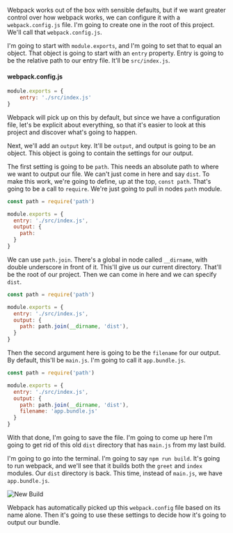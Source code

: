 Webpack works out of the box with sensible defaults, but if we want greater control over how webpack works, we can configure it with a `webpack.config.js` file. I'm going to create one in the root of this project. We'll call that `webpack.config.js`.

I'm going to start with `module.exports`, and I'm going to set that to equal an object. That object is going to start with an `entry` property. Entry is going to be the relative path to our entry file. It'll be `src/index.js`.

#### webpack.config.js
```javascript
module.exports = {
    entry: './src/index.js'
}
```

Webpack will pick up on this by default, but since we have a configuration file, let's be explicit about everything, so that it's easier to look at this project and discover what's going to happen.

Next, we'll add an `output` key. It'll be `output`, and output is going to be an object. This object is going to contain the settings for our output.

The first setting is going to be `path`. This needs an absolute path to where we want to output our file. We can't just come in here and say `dist`. To make this work, we're going to define, up at the top, `const path`. That's going to be a call to `require`. We're just going to pull in nodes `path` module.

```javascript
const path = require('path')

module.exports = {
  entry: './src/index.js',
  output: {
    path:
  }
}
```

We can use `path.join`. There's a global in node called `__dirname`, with double underscore in front of it. This'll give us our current directory. That'll be the root of our project. Then we can come in here and we can specify `dist`.

```javascript
const path = require('path')

module.exports = {
  entry: './src/index.js',
  output: {
    path: path.join(__dirname, 'dist'),
  }
}
```

Then the second argument here is going to be the `filename` for our output. By default, this'll be `main.js`. I'm going to call it `app.bundle.js`.

```javascript
const path = require('path')

module.exports = {
  entry: './src/index.js',
  output: {
    path: path.join(__dirname, 'dist'),
    filename: 'app.bundle.js'
  }
}
```

With that done, I'm going to save the file. I'm going to come up here I'm going to get rid of this old `dist` directory that has `main.js` from my last build.

I'm going to go into the terminal. I'm going to say `npm run build`. It's going to run webpack, and we'll see that it builds both the `greet` and `index` modules. Our `dist` directory is back. This time, instead of `main.js`, we have `app.bundle.js`.

![New Build](https://res.cloudinary.com/dg3gyk0gu/image/upload/v1543947675/transcript-images/webpack-explicitly-define-an-entry-point-with-a-webpack-configuration-file-new-build.png)

Webpack has automatically picked up this `webpack.config` file based on its name alone. Then it's going to use these settings to decide how it's going to output our bundle.
